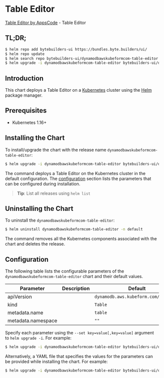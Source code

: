 # Table Editor

[Table Editor by AppsCode](https://byte.builders) - Table Editor

## TL;DR;

```bash
$ helm repo add bytebuilders-ui https://bundles.byte.builders/ui/
$ helm repo update
$ helm search repo bytebuilders-ui/dynamodbawskubeformcom-table-editor --version=v0.4.16
$ helm upgrade -i dynamodbawskubeformcom-table-editor bytebuilders-ui/dynamodbawskubeformcom-table-editor -n default --create-namespace --version=v0.4.16
```

## Introduction

This chart deploys a Table Editor on a [Kubernetes](http://kubernetes.io) cluster using the [Helm](https://helm.sh) package manager.

## Prerequisites

- Kubernetes 1.16+

## Installing the Chart

To install/upgrade the chart with the release name `dynamodbawskubeformcom-table-editor`:

```bash
$ helm upgrade -i dynamodbawskubeformcom-table-editor bytebuilders-ui/dynamodbawskubeformcom-table-editor -n default --create-namespace --version=v0.4.16
```

The command deploys a Table Editor on the Kubernetes cluster in the default configuration. The [configuration](#configuration) section lists the parameters that can be configured during installation.

> **Tip**: List all releases using `helm list`

## Uninstalling the Chart

To uninstall the `dynamodbawskubeformcom-table-editor`:

```bash
$ helm uninstall dynamodbawskubeformcom-table-editor -n default
```

The command removes all the Kubernetes components associated with the chart and deletes the release.

## Configuration

The following table lists the configurable parameters of the `dynamodbawskubeformcom-table-editor` chart and their default values.

|     Parameter      | Description |                     Default                     |
|--------------------|-------------|-------------------------------------------------|
| apiVersion         |             | <code>dynamodb.aws.kubeform.com/v1alpha1</code> |
| kind               |             | <code>Table</code>                              |
| metadata.name      |             | <code>table</code>                              |
| metadata.namespace |             | <code>""</code>                                 |


Specify each parameter using the `--set key=value[,key=value]` argument to `helm upgrade -i`. For example:

```bash
$ helm upgrade -i dynamodbawskubeformcom-table-editor bytebuilders-ui/dynamodbawskubeformcom-table-editor -n default --create-namespace --version=v0.4.16 --set apiVersion=dynamodb.aws.kubeform.com/v1alpha1
```

Alternatively, a YAML file that specifies the values for the parameters can be provided while
installing the chart. For example:

```bash
$ helm upgrade -i dynamodbawskubeformcom-table-editor bytebuilders-ui/dynamodbawskubeformcom-table-editor -n default --create-namespace --version=v0.4.16 --values values.yaml
```

